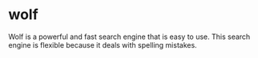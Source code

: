 # wolf

Wolf is a powerful and fast search engine that is easy to use. This search engine is flexible because it deals with spelling mistakes.
